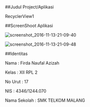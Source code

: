 ##Judul Project/Aplikasi

RecyclerView1

##ScreenShoot Aplikasi

![screenshot_2016-11-13-21-09-40](https://cloud.githubusercontent.com/assets/21327058/20246777/130e7e8c-a9f1-11e6-8ad7-b0c031d1dd6a.jpg)

![screenshot_2016-11-13-21-09-48](https://cloud.githubusercontent.com/assets/21327058/20246778/16deffb4-a9f1-11e6-9ee1-d0630aa6986c.jpg)

##Identitas 

Nama         : Firda Naufal Azizah

Kelas        : XII RPL 2

No Urut      : 17

NIS          : 4346/1244.070

Nama Sekolah : SMK TELKOM MALANG
